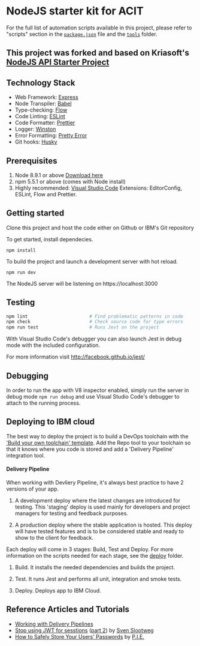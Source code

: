# NodeJS starter kit for ACIT

For the full list of automation scripts available in this project, please refer to "scripts"
section in the [`package.json`](./package.json) file and the [`tools`](./tools) folder.

## This project was forked and based on Kriasoft's [NodeJS API Starter Project](https://github.com/kriasoft/nodejs-api-starter)

## Technology Stack

* Web Framework: [Express](https://expressjs.com/)
* Node Transpiler: [Babel](https://babeljs.io/)
* Type-checking: [Flow](https://flow.org/)
* Code Linting: [ESLint](https://eslint.org/)
* Code Formatter: [Prettier](https://github.com/prettier/prettier)
* Logger: [Winston](https://github.com/winstonjs/winston)
* Error Formatting: [Pretty Error](https://github.com/AriaMinaei/pretty-error)
* Git hooks: [Husky](https://github.com/typicode/husky)

## Prerequisites 

1) Node 8.9.1 or above [Download here](https://nodejs.org/en/download/)
2) npm 5.5.1 or above (comes with Node install)
3) Highly recommended: [Visual Studio Code](https://code.visualstudio.com/) Extensions: EditorConfig, ESLint, Flow and Prettier.

## Getting started
Clone this project and host the code either on Github or IBM's Git repository

To get started, install dependecies.

`npm install` 

To build the project and launch a development server with hot reload.

`npm run dev`

The NodeJS server will be listening on https://localhost:3000

## Testing

```bash
npm lint                       # Find problematic patterns in code
npm check                      # Check source code for type errors
npm run test                   # Runs Jest on the project
```

With Visual Studio Code's debugger you can also launch Jest in debug mode with the included configuration.

For more information visit http://facebook.github.io/jest/

## Debugging

In order to run the app with V8 inspector enabled, simply run the server in debug mode `npm run debug` and use Visual Studio Code's debugger to attach to the running process.

## Deploying to IBM cloud

The best way to deploy the project is to build a DevOps toolchain with the ['Build your own toolchain' template](https://console.bluemix.net/devops/create). Add the Repo tool to your toolchain so that it knows where you code is stored and add a 'Delivery Pipeline' integration tool.

#### Delivery Pipeline
When working with Devliery Pipeline, it's always best practice to have 2 versions of your app. 

1) A development deploy where the latest changes are introduced for testing. This 'staging' deploy is used mainly for developers and project managers for testing and feedback purposes.

2) A production deploy where the stable application is hosted. This deploy will have tested features and is to be considered stable and ready to show to the client for feedback. 

Each deploy will come in 3 stages: Build, Test and Deploy. For more information on the scripts needed for each stage, see the [deploy](./deploy) folder. 

1) Build. It installs the needed dependencies and builds the project. 

2) Test. It runs Jest and performs all unit, integration and smoke tests.

3) Deploy. Deploys app to IBM Cloud.

## Reference Articles and Tutorials

* [Working with Delivery Pipelines](https://console.bluemix.net/docs/services/ContinuousDelivery/pipeline_working.html#pipeline-working)
* [Stop using JWT for sesstions](http://cryto.net/~joepie91/blog/2016/06/13/stop-using-jwt-for-sessions/)
  ([part 2](http://cryto.net/~joepie91/blog/2016/06/19/stop-using-jwt-for-sessions-part-2-why-your-solution-doesnt-work/))
  by [Sven Slootweg](https://github.com/joepie91)
* [How to Safely Store Your Users' Passwords](https://paragonie.com/blog/2016/02/how-safely-store-password-in-2016) by [P.I.E.](https://paragonie.com/)

